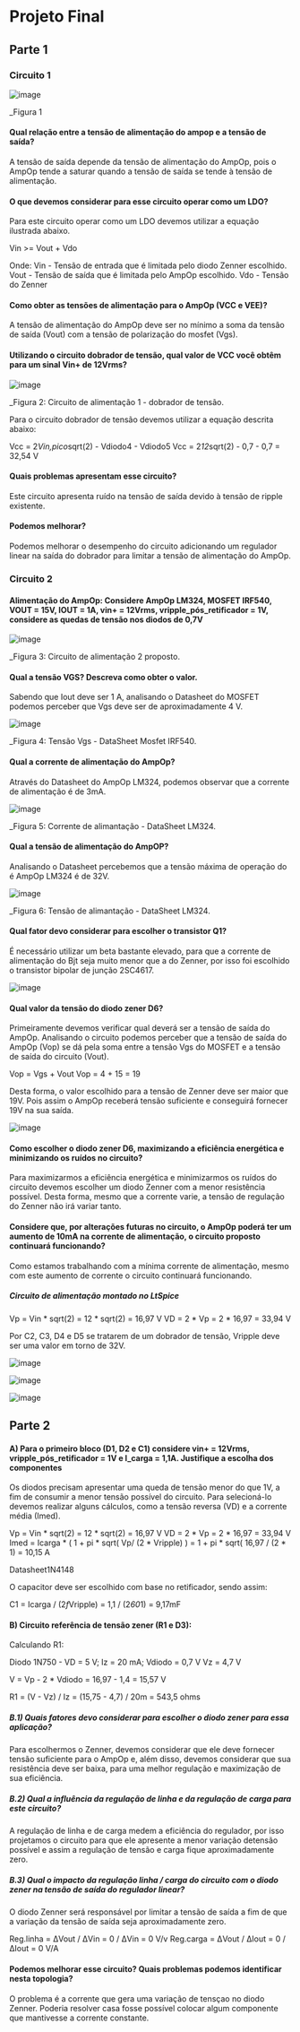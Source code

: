 # Projeto Final

## Parte 1


### Circuito 1

![image](https://user-images.githubusercontent.com/74205954/116479443-076a6880-a856-11eb-97f0-9dab844fc8a4.png)

_Figura 1

#### Qual relação entre a tensão de alimentação do ampop e a tensão de saída?

   A tensão de saída depende da tensão de alimentação do AmpOp, pois o AmpOp tende a saturar quando a tensão de saída se tende à tensão de alimentação.

#### O que devemos considerar para esse circuito operar como um LDO?

   Para este circuito operar como um LDO devemos utilizar a equação ilustrada abaixo.
    
   Vin >= Vout + Vdo
    
   Onde:
   Vin - Tensão de entrada que é limitada pelo diodo Zenner escolhido.
   Vout - Tensão de saída que é limitada pelo AmpOp escolhido.
   Vdo - Tensão do Zenner

#### Como obter as tensões de alimentação para o AmpOp (VCC e VEE)?

   A tensão de alimentação do AmpOp deve ser no mínimo a soma da tensão de saída (Vout) com a tensão de polarização do mosfet (Vgs).

#### Utilizando o circuito dobrador de tensão, qual valor de VCC você obtêm para um sinal Vin+ de 12Vrms?

![image](https://user-images.githubusercontent.com/74205954/116479687-721ba400-a856-11eb-9fd8-a212af7cf0fe.png)

_Figura 2: Circuito de alimentação 1 - dobrador de tensão.

   Para o circuito dobrador de tensão devemos utilizar a equação descrita abaixo:
    
   Vcc = 2*Vin,pico*sqrt(2) - Vdiodo4 - Vdiodo5
   Vcc = 2*12*sqrt(2) - 0,7 - 0,7 = 32,54 V

####  Quais problemas apresentam esse circuito?

   Este circuito apresenta ruído na tensão de saída devido à tensão de ripple existente.

#### Podemos melhorar?

  Podemos melhorar o desempenho do circuito adicionando um regulador linear na saída do dobrador para limitar a tensão de alimentação do AmpOp.

### Circuito 2

#### Alimentação do AmpOp: Considere AmpOp LM324, MOSFET IRF540, VOUT = 15V, IOUT = 1A, vin+ = 12Vrms, vripple_pós_retificador = 1V, considere as quedas de tensão nos diodos de 0,7V

![image](https://user-images.githubusercontent.com/74205954/116482020-b3ae4e00-a85a-11eb-93af-5c4fd1941b02.png)

_Figura 3: Circuito de alimentação 2 proposto.

#### Qual a tensão VGS? Descreva como obter o valor.

   Sabendo que Iout deve ser 1 A, analisando o Datasheet do MOSFET podemos perceber que Vgs deve ser de aproximadamente 4 V.
   
   ![image](https://user-images.githubusercontent.com/74205954/116503853-70b99e00-a88d-11eb-9073-9a3ce0475efc.png)

   _Figura 4: Tensão Vgs - DataSheet Mosfet IRF540.

#### Qual a corrente de alimentação do AmpOp?

   Através do Datasheet do AmpOp LM324, podemos observar que a corrente de alimentação é de 3mA.
   
   ![image](https://user-images.githubusercontent.com/74205954/116504220-33094500-a88e-11eb-92db-0df6cdac7041.png)

   _Figura 5: Corrente de alimantação - DataSheet LM324.

#### Qual a tensão de alimentação do AmpOP?

   Analisando o Datasheet percebemos que a tensão máxima de operação do é AmpOp LM324 é de 32V.
   
   ![image](https://user-images.githubusercontent.com/74205954/116504153-1705a380-a88e-11eb-86b4-93bbe089956f.png)
   
   _Figura 6: Tensão de alimantação - DataSheet LM324.

#### Qual fator devo considerar para escolher o transistor Q1?

   É necessário utilizar um beta bastante elevado, para que a corrente de alimentação do Bjt seja muito menor que a do Zenner, por isso foi escolhido o transistor bipolar de junção 2SC4617.

   ![image](https://user-images.githubusercontent.com/74205954/116504731-65677200-a88f-11eb-9be1-9e96a35666ba.png)


#### Qual valor da tensão do diodo zener D6?
   
   Primeiramente devemos verificar qual deverá ser a tensão de saída do AmpOp. Analisando o circuito podemos perceber que a tensão de saída do AmpOp (Vop) se dá pela soma entre a tensão Vgs do MOSFET e a tensão de saída do circuito (Vout). 
   
   Vop = Vgs + Vout 
   Vop = 4 + 15 = 19
   
   Desta forma, o valor escolhido para a tensão de Zenner deve ser maior que 19V. Pois assim o AmpOp receberá tensão suficiente e conseguirá fornecer 19V na sua saída.
   
   ![image](https://user-images.githubusercontent.com/74205954/116505310-e83cfc80-a890-11eb-809c-98fcb52098a5.png)
   
#### Como escolher o diodo zener D6, maximizando a eficiência energética e minimizando os ruídos no circuito? 

   Para maximizarmos a eficiência energética e minimizarmos os ruídos do circuito devemos escolher um diodo Zenner com a menor resistência possível. Desta forma, mesmo que a corrente varie, a tensão de regulação do Zenner não irá variar tanto.

#### Considere que, por alterações futuras no circuito, o AmpOp poderá ter um aumento de 10mA na corrente de alimentação, o circuito proposto continuará funcionando?

   Como estamos trabalhando com a mínima corrente de alimentação, mesmo com este aumento de corrente o circuito continuará funcionando.

##### Circuito de alimentação montado no LtSpice

   Vp = Vin * sqrt(2) = 12 * sqrt(2) = 16,97 V
   VD = 2 * Vp = 2 * 16,97 = 33,94 V

   Por C2, C3, D4 e D5 se tratarem de um dobrador de tensão, Vripple deve ser uma valor em torno de 32V.

![image](https://user-images.githubusercontent.com/74205954/116502483-f9363f80-a889-11eb-8dca-1ca2b3f207fc.png)

![image](https://user-images.githubusercontent.com/74205954/116502337-9a70c600-a889-11eb-90e5-da417fbed93d.png)

![image](https://user-images.githubusercontent.com/74205954/116502905-26cfb880-a88b-11eb-959f-d1e6b4a22806.png)

## Parte 2


#### A) Para o primeiro bloco (D1, D2 e C1) considere vin+ = 12Vrms, vripple_pós_retificador = 1V e I_carga = 1,1A. Justifique a escolha dos componentes

   Os diodos precisam apresentar uma queda de tensão menor do que 1V, a fim de consumir a menor tensão possível do circuito. Para selecioná-lo devemos realizar alguns cálculos, como a tensão reversa (VD) e a corrente média (Imed).
   
   Vp = Vin * sqrt(2) = 12 * sqrt(2) = 16,97 V
   VD = 2 * Vp = 2 * 16,97 = 33,94 V
   Imed = Icarga * ( 1 + pi * sqrt( Vp/ (2 * Vripple) ) = 1 + pi * sqrt( 16,97 / (2 * 1) = 10,15 A
   
   Datasheet1N4148
   
   O capacitor deve ser escolhido com base no retificador, sendo assim:
   
   C1 = Icarga / (2*f*Vripple) =  1,1 / (2*60*1) = 9,17mF
   
#### B) Circuito referência de tensão zener (R1 e D3):

   Calculando R1:
   
   Diodo 1N750 - VD = 5 V; Iz = 20 mA;
   Vdiodo = 0,7 V
   Vz = 4,7 V
   
   V = Vp - 2 * Vdiodo = 16,97 - 1,4 = 15,57 V
   
   R1 = (V - Vz) / Iz = (15,75 - 4,7) / 20m = 543,5 ohms

##### B.1) Quais fatores devo considerar para escolher o diodo zener para essa aplicação? 

   Para escolhermos o Zenner, devemos considerar que ele deve fornecer tensão suficiente para o AmpOp e, além disso, devemos considerar que sua resistência deve ser baixa, para uma melhor regulação e maximização de sua eficiência.

##### B.2) Qual a influência da regulação de linha e da regulação de carga para este circuito?

   A regulação de linha e de carga medem a eficiência do regulador, por isso projetamos o circuito para que ele apresente a menor variação detensão possível e assim a regulação de tensão e carga fique aproximadamente zero.

##### B.3) Qual o impacto da regulação linha / carga do circuito com o diodo zener na tensão de saída do regulador linear? 

   O diodo Zenner será responsável por limitar a tensão de saída a fim de que a variação da tensão de saída seja aproximadamente zero.

  Reg.linha = ΔVout / ΔVin = 0 / ΔVin = 0 V/v
  Reg.carga = ΔVout / ΔIout = 0 / ΔIout = 0 V/A
   
#### Podemos melhorar esse circuito? Quais problemas podemos identificar nesta topologia?

   O problema é a corrente que gera uma variação de tensçao no diodo Zenner. Poderia resolver casa fosse possível colocar algum componente que mantivesse a corrente constante.
   


